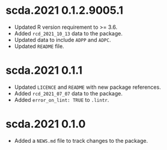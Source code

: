 # scda.2021 0.1.2.9005.1

* Updated R version requirement to >= 3.6.
* Added `rcd_2021_10_13` data to the package.
* Updated data to include `ADPP` and `ADPC`.
* Updated `README` file.

# scda.2021 0.1.1

* Updated `LICENCE` and `README` with new package references.
* Added `rcd_2021_07_07` data to the package.
* Added `error_on_lint: TRUE` to `.lintr`.

# scda.2021 0.1.0

* Added a `NEWS.md` file to track changes to the package.
